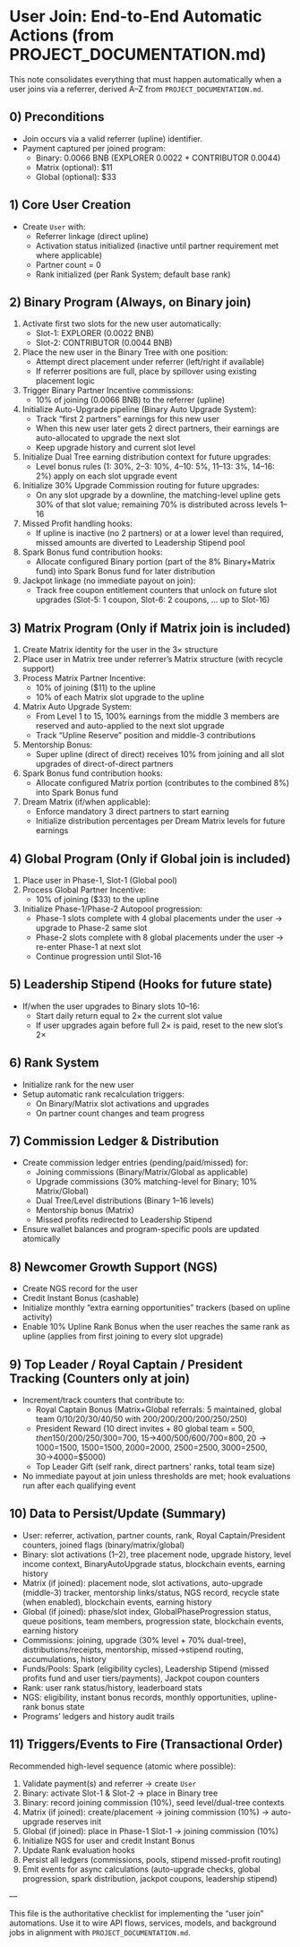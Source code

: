 # User Join: End-to-End Automatic Actions (from PROJECT_DOCUMENTATION.md)

This note consolidates everything that must happen automatically when a user joins via a referrer, derived A–Z from `PROJECT_DOCUMENTATION.md`.

## 0) Preconditions
- Join occurs via a valid referrer (upline) identifier.
- Payment captured per joined program:
  - Binary: 0.0066 BNB (EXPLORER 0.0022 + CONTRIBUTOR 0.0044)
  - Matrix (optional): $11
  - Global (optional): $33

## 1) Core User Creation
- Create `User` with:
  - Referrer linkage (direct upline)
  - Activation status initialized (inactive until partner requirement met where applicable)
  - Partner count = 0
  - Rank initialized (per Rank System; default base rank)

## 2) Binary Program (Always, on Binary join)
1. Activate first two slots for the new user automatically:
   - Slot-1: EXPLORER (0.0022 BNB)
   - Slot-2: CONTRIBUTOR (0.0044 BNB)
2. Place the new user in the Binary Tree with one position:
   - Attempt direct placement under referrer (left/right if available)
   - If referrer positions are full, place by spillover using existing placement logic
3. Trigger Binary Partner Incentive commissions:
   - 10% of joining (0.0066 BNB) to the referrer (upline)
4. Initialize Auto-Upgrade pipeline (Binary Auto Upgrade System):
   - Track “first 2 partners” earnings for this new user
   - When this new user later gets 2 direct partners, their earnings are auto-allocated to upgrade the next slot
   - Keep upgrade history and current slot level
5. Initialize Dual Tree earning distribution context for future upgrades:
   - Level bonus rules (1: 30%, 2–3: 10%, 4–10: 5%, 11–13: 3%, 14–16: 2%) apply on each slot upgrade event
6. Initialize 30% Upgrade Commission routing for future upgrades:
   - On any slot upgrade by a downline, the matching-level upline gets 30% of that slot value; remaining 70% is distributed across levels 1–16
7. Missed Profit handling hooks:
   - If upline is inactive (no 2 partners) or at a lower level than required, missed amounts are diverted to Leadership Stipend pool
8. Spark Bonus fund contribution hooks:
   - Allocate configured Binary portion (part of the 8% Binary+Matrix fund) into Spark Bonus fund for later distribution
9. Jackpot linkage (no immediate payout on join):
   - Track free coupon entitlement counters that unlock on future slot upgrades (Slot-5: 1 coupon, Slot-6: 2 coupons, ... up to Slot-16)

## 3) Matrix Program (Only if Matrix join is included)
1. Create Matrix identity for the user in the 3× structure
2. Place user in Matrix tree under referrer’s Matrix structure (with recycle support)
3. Process Matrix Partner Incentive:
   - 10% of joining ($11) to the upline
   - 10% of each Matrix slot upgrade to the upline
4. Matrix Auto Upgrade System:
   - From Level 1 to 15, 100% earnings from the middle 3 members are reserved and auto-applied to the next slot upgrade
   - Track “Upline Reserve” position and middle-3 contributions
5. Mentorship Bonus:
   - Super upline (direct of direct) receives 10% from joining and all slot upgrades of direct-of-direct partners
6. Spark Bonus fund contribution hooks:
   - Allocate configured Matrix portion (contributes to the combined 8%) into Spark Bonus fund
7. Dream Matrix (if/when applicable):
   - Enforce mandatory 3 direct partners to start earning
   - Initialize distribution percentages per Dream Matrix levels for future earnings

## 4) Global Program (Only if Global join is included)
1. Place user in Phase-1, Slot-1 (Global pool)
2. Process Global Partner Incentive:
   - 10% of joining ($33) to the upline
3. Initialize Phase-1/Phase-2 Autopool progression:
   - Phase-1 slots complete with 4 global placements under the user → upgrade to Phase-2 same slot
   - Phase-2 slots complete with 8 global placements under the user → re-enter Phase-1 at next slot
   - Continue progression until Slot-16

## 5) Leadership Stipend (Hooks for future state)
- If/when the user upgrades to Binary slots 10–16:
  - Start daily return equal to 2× the current slot value
  - If user upgrades again before full 2× is paid, reset to the new slot’s 2×

## 6) Rank System
- Initialize rank for the new user
- Setup automatic rank recalculation triggers:
  - On Binary/Matrix slot activations and upgrades
  - On partner count changes and team progress

## 7) Commission Ledger & Distribution
- Create commission ledger entries (pending/paid/missed) for:
  - Joining commissions (Binary/Matrix/Global as applicable)
  - Upgrade commissions (30% matching-level for Binary; 10% Matrix/Global)
  - Dual Tree/Level distributions (Binary 1–16 levels)
  - Mentorship bonus (Matrix)
  - Missed profits redirected to Leadership Stipend
- Ensure wallet balances and program-specific pools are updated atomically

## 8) Newcomer Growth Support (NGS)
- Create NGS record for the user
- Credit Instant Bonus (cashable)
- Initialize monthly “extra earning opportunities” trackers (based on upline activity)
- Enable 10% Upline Rank Bonus when the user reaches the same rank as upline (applies from first joining to every slot upgrade)

## 9) Top Leader / Royal Captain / President Tracking (Counters only at join)
- Increment/track counters that contribute to:
  - Royal Captain Bonus (Matrix+Global referrals: 5 maintained, global team 0/10/20/30/40/50 with $200/$200/$200/$200/$250/$250)
  - President Reward (10 direct invites + 80 global team = $500, then 150/200/250/300=$700, 15→400/500/600/700=$800, 20→1000=$1500, 1500=$1500, 2000=$2000, 2500=$2500, 3000=$2500, 30→4000=$5000)
  - Top Leader Gift (self rank, direct partners' ranks, total team size)
- No immediate payout at join unless thresholds are met; hook evaluations run after each qualifying event

## 10) Data to Persist/Update (Summary)
- User: referrer, activation, partner counts, rank, Royal Captain/President counters, joined flags (binary/matrix/global)
- Binary: slot activations (1–2), tree placement node, upgrade history, level income context, BinaryAutoUpgrade status, blockchain events, earning history
- Matrix (if joined): placement node, slot activations, auto-upgrade (middle-3) tracker, mentorship links/status, NGS record, recycle state (when enabled), blockchain events, earning history
- Global (if joined): phase/slot index, GlobalPhaseProgression status, queue positions, team members, progression state, blockchain events, earning history
- Commissions: joining, upgrade (30% level + 70% dual-tree), distributions/receipts, mentorship, missed→stipend routing, accumulations, history
- Funds/Pools: Spark (eligibility cycles), Leadership Stipend (missed profits fund and user tiers/payments), Jackpot coupon counters
- Rank: user rank status/history, leaderboard stats
- NGS: eligibility, instant bonus records, monthly opportunities, upline-rank bonus state
- Programs’ ledgers and history audit trails

## 11) Triggers/Events to Fire (Transactional Order)
Recommended high-level sequence (atomic where possible):
1. Validate payment(s) and referrer → create `User`
2. Binary: activate Slot-1 & Slot-2 → place in Binary tree
3. Binary: record joining commission (10%), seed level/dual-tree contexts
4. Matrix (if joined): create/placement → joining commission (10%) → auto-upgrade reserves init
5. Global (if joined): place in Phase-1 Slot-1 → joining commission (10%)
6. Initialize NGS for user and credit Instant Bonus
7. Update Rank evaluation hooks
8. Persist all ledgers (commissions, pools, stipend missed-profit routing)
9. Emit events for async calculations (auto-upgrade checks, global progression, spark distribution, jackpot coupons, leadership stipend)

—

This file is the authoritative checklist for implementing the “user join” automations. Use it to wire API flows, services, models, and background jobs in alignment with `PROJECT_DOCUMENTATION.md`.


